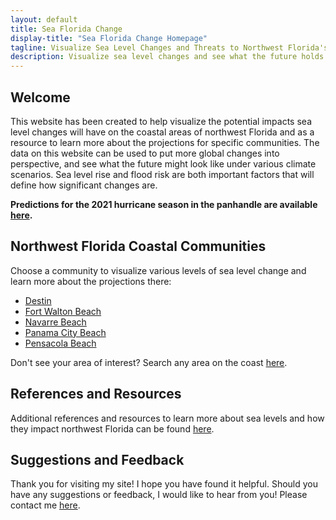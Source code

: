 ```yaml
---
layout: default
title: Sea Florida Change
display-title: "Sea Florida Change Homepage"
tagline: Visualize Sea Level Changes and Threats to Northwest Florida's Coastal Areas
description: Visualize sea level changes and see what the future holds in northwest Florida's coastal areas.
---
```




## Welcome

This website has been created to help visualize the potential impacts sea level changes will have on the coastal areas of northwest Florida and as a resource to learn more about the projections for specific communities. The data on this website can be used to put more global changes into perspective, and see what the future might look like under various climate scenarios. Sea level rise and flood risk are both important factors that will define how significant changes are.

**Predictions for the 2021 hurricane season in the panhandle are available [here](/additional-resources).**

## Northwest Florida Coastal Communities

Choose a community to visualize various levels of sea level change and learn more about the projections there:

- [Destin](/communities/destin)
- [Fort Walton Beach](/communities/fort-walton-beach)
- [Navarre Beach](/communities/navarre-beach)
- [Panama City Beach](/communities/panama-city-beach)
- [Pensacola Beach](/communities/pensacola-beach)

Don't see your area of interest? Search any area on the coast [here](/communities/custom-location).

## References and Resources

Additional references and resources to learn more about sea levels and how they impact northwest Florida can be found [here](/additional-resources).

## Suggestions and Feedback

Thank you for visiting my site! I hope you have found it helpful. Should you have any suggestions or feedback, I would like to hear from you! Please contact me [here](/contact-me).
